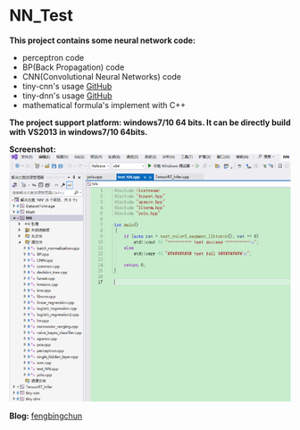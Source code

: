 # NN_Test
**This project contains some neural network code:**
- perceptron code
- BP(Back Propagation) code
- CNN(Convolutional Neural Networks) code 
- tiny-cnn's usage [GitHub](https://github.com/nyanp/tiny-cnn)
- tiny-dnn's usage [GitHub](https://github.com/tiny-dnn/tiny-dnn)
- mathematical formula's implement with C++

**The project support platform: windows7/10 64 bits. It can be directly build with VS2013 in windows7/10 64bits.**

**Screenshot:**  
![](https://github.com/fengbingchun/NN_Test/blob/master/prj/x86_x64_vc12/Screenshot.png)


**Blog:** [fengbingchun](http://blog.csdn.net/fengbingchun/article/category/780354)

